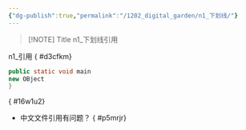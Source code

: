 ```yaml
---
{"dg-publish":true,"permalink":"/1202_digital_garden/n1_下划线/"}
---
```




> [!NOTE] Title
> n1_下划线引用


n1_引用
{ #d3cfkm}



```java title="n1 code" {2}
public static void main
new OBject
}
```
{ #16w1u2}



- 中文文件引用有问题？
{ #p5mrjr}

